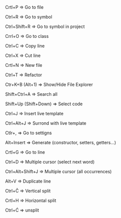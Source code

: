Crtl+P => Go to file

Ctrl+R => Go to symbol 

Ctrl+Shift+R => Go to symbol in project

Crrl+O => Go to class

Ctrl+C => Copy line

Ctrl+X => Cut line

Crtl+N => New file

Ctrl+T => Refactor

Ctr+K+B (Alt+1) => Show/Hide File Explorer

Shift+Ctrl+A => Search all

Shift+Up (Shift+Down) => Select code

Ctrl+J => Insert live template

Ctrl+Alt+J => Surrond with live template

Ctlr+, => Go to settigns

Alt+Insert => Generate (constructor, setters, getters...)

Crtl+G => Go to line

Ctrl+D => Multiple cursor (select next word)

Ctrl+Alt+Shift+J => Multiple cursor (all occurrences)

Alt+V => Duplicate line

Ctrl+Č => Vertical split

Crtl+H => Horizontal split

Ctrl+Ć => unsplit
